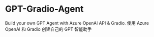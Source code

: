 # GPT-Gradio-Agent
Build your own GPT Agent with  Azure OpenAI API &amp; Gradio.  使用 Azure OpenAI 和 Gradio 创建自己的 GPT 智能助手
